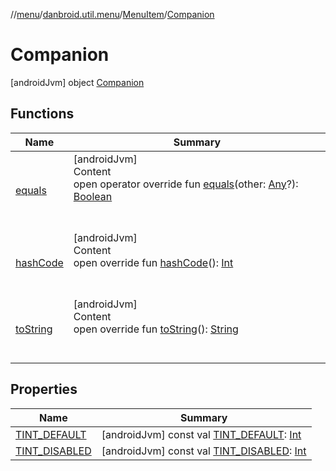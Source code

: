 //[menu](../../../index.md)/[danbroid.util.menu](../../index.md)/[MenuItem](../index.md)/[Companion](index.md)



# Companion  
 [androidJvm] object [Companion](index.md)   


## Functions  
  
|  Name|  Summary| 
|---|---|
| [equals](../../../danbroid.util.menu.ui/-menu-item-diff-callback/index.md#kotlin/Any/equals/#kotlin.Any?/PointingToDeclaration/)| [androidJvm]  <br>Content  <br>open operator override fun [equals](../../../danbroid.util.menu.ui/-menu-item-diff-callback/index.md#kotlin/Any/equals/#kotlin.Any?/PointingToDeclaration/)(other: [Any](https://kotlinlang.org/api/latest/jvm/stdlib/kotlin/-any/index.html)?): [Boolean](https://kotlinlang.org/api/latest/jvm/stdlib/kotlin/-boolean/index.html)  <br><br><br>
| [hashCode](../../../danbroid.util.menu.ui/-menu-item-diff-callback/index.md#kotlin/Any/hashCode/#/PointingToDeclaration/)| [androidJvm]  <br>Content  <br>open override fun [hashCode](../../../danbroid.util.menu.ui/-menu-item-diff-callback/index.md#kotlin/Any/hashCode/#/PointingToDeclaration/)(): [Int](https://kotlinlang.org/api/latest/jvm/stdlib/kotlin/-int/index.html)  <br><br><br>
| [toString](../../../danbroid.util.menu.ui/-menu-item-diff-callback/index.md#kotlin/Any/toString/#/PointingToDeclaration/)| [androidJvm]  <br>Content  <br>open override fun [toString](../../../danbroid.util.menu.ui/-menu-item-diff-callback/index.md#kotlin/Any/toString/#/PointingToDeclaration/)(): [String](https://kotlinlang.org/api/latest/jvm/stdlib/kotlin/-string/index.html)  <br><br><br>


## Properties  
  
|  Name|  Summary| 
|---|---|
| [TINT_DEFAULT](index.md#danbroid.util.menu/MenuItem.Companion/TINT_DEFAULT/#/PointingToDeclaration/)|  [androidJvm] const val [TINT_DEFAULT](index.md#danbroid.util.menu/MenuItem.Companion/TINT_DEFAULT/#/PointingToDeclaration/): [Int](https://kotlinlang.org/api/latest/jvm/stdlib/kotlin/-int/index.html)   <br>
| [TINT_DISABLED](index.md#danbroid.util.menu/MenuItem.Companion/TINT_DISABLED/#/PointingToDeclaration/)|  [androidJvm] const val [TINT_DISABLED](index.md#danbroid.util.menu/MenuItem.Companion/TINT_DISABLED/#/PointingToDeclaration/): [Int](https://kotlinlang.org/api/latest/jvm/stdlib/kotlin/-int/index.html)   <br>

